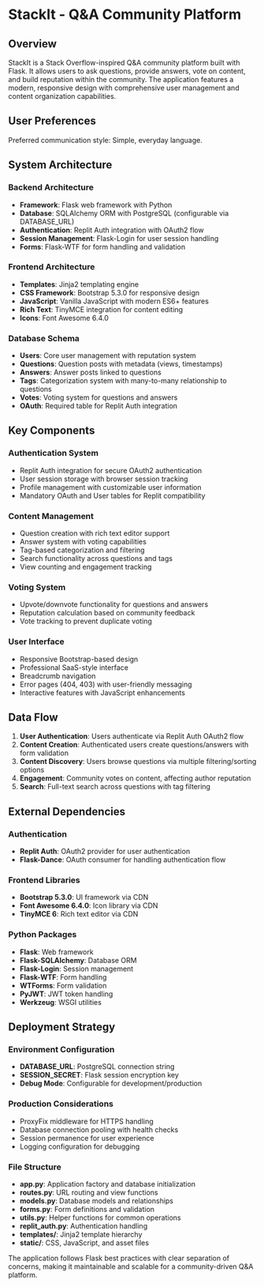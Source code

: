 # StackIt - Q&A Community Platform

## Overview

StackIt is a Stack Overflow-inspired Q&A community platform built with Flask. It allows users to ask questions, provide answers, vote on content, and build reputation within the community. The application features a modern, responsive design with comprehensive user management and content organization capabilities.

## User Preferences

Preferred communication style: Simple, everyday language.

## System Architecture

### Backend Architecture
- **Framework**: Flask web framework with Python
- **Database**: SQLAlchemy ORM with PostgreSQL (configurable via DATABASE_URL)
- **Authentication**: Replit Auth integration with OAuth2 flow
- **Session Management**: Flask-Login for user session handling
- **Forms**: Flask-WTF for form handling and validation

### Frontend Architecture
- **Templates**: Jinja2 templating engine
- **CSS Framework**: Bootstrap 5.3.0 for responsive design
- **JavaScript**: Vanilla JavaScript with modern ES6+ features
- **Rich Text**: TinyMCE integration for content editing
- **Icons**: Font Awesome 6.4.0

### Database Schema
- **Users**: Core user management with reputation system
- **Questions**: Question posts with metadata (views, timestamps)
- **Answers**: Answer posts linked to questions
- **Tags**: Categorization system with many-to-many relationship to questions
- **Votes**: Voting system for questions and answers
- **OAuth**: Required table for Replit Auth integration

## Key Components

### Authentication System
- Replit Auth integration for secure OAuth2 authentication
- User session storage with browser session tracking
- Profile management with customizable user information
- Mandatory OAuth and User tables for Replit compatibility

### Content Management
- Question creation with rich text editor support
- Answer system with voting capabilities
- Tag-based categorization and filtering
- Search functionality across questions and tags
- View counting and engagement tracking

### Voting System
- Upvote/downvote functionality for questions and answers
- Reputation calculation based on community feedback
- Vote tracking to prevent duplicate voting

### User Interface
- Responsive Bootstrap-based design
- Professional SaaS-style interface
- Breadcrumb navigation
- Error pages (404, 403) with user-friendly messaging
- Interactive features with JavaScript enhancements

## Data Flow

1. **User Authentication**: Users authenticate via Replit Auth OAuth2 flow
2. **Content Creation**: Authenticated users create questions/answers with form validation
3. **Content Discovery**: Users browse questions via multiple filtering/sorting options
4. **Engagement**: Community votes on content, affecting author reputation
5. **Search**: Full-text search across questions with tag filtering

## External Dependencies

### Authentication
- **Replit Auth**: OAuth2 provider for user authentication
- **Flask-Dance**: OAuth consumer for handling authentication flow

### Frontend Libraries
- **Bootstrap 5.3.0**: UI framework via CDN
- **Font Awesome 6.4.0**: Icon library via CDN
- **TinyMCE 6**: Rich text editor via CDN

### Python Packages
- **Flask**: Web framework
- **Flask-SQLAlchemy**: Database ORM
- **Flask-Login**: Session management
- **Flask-WTF**: Form handling
- **WTForms**: Form validation
- **PyJWT**: JWT token handling
- **Werkzeug**: WSGI utilities

## Deployment Strategy

### Environment Configuration
- **DATABASE_URL**: PostgreSQL connection string
- **SESSION_SECRET**: Flask session encryption key
- **Debug Mode**: Configurable for development/production

### Production Considerations
- ProxyFix middleware for HTTPS handling
- Database connection pooling with health checks
- Session permanence for user experience
- Logging configuration for debugging

### File Structure
- **app.py**: Application factory and database initialization
- **routes.py**: URL routing and view functions
- **models.py**: Database models and relationships
- **forms.py**: Form definitions and validation
- **utils.py**: Helper functions for common operations
- **replit_auth.py**: Authentication handling
- **templates/**: Jinja2 template hierarchy
- **static/**: CSS, JavaScript, and asset files

The application follows Flask best practices with clear separation of concerns, making it maintainable and scalable for a community-driven Q&A platform.